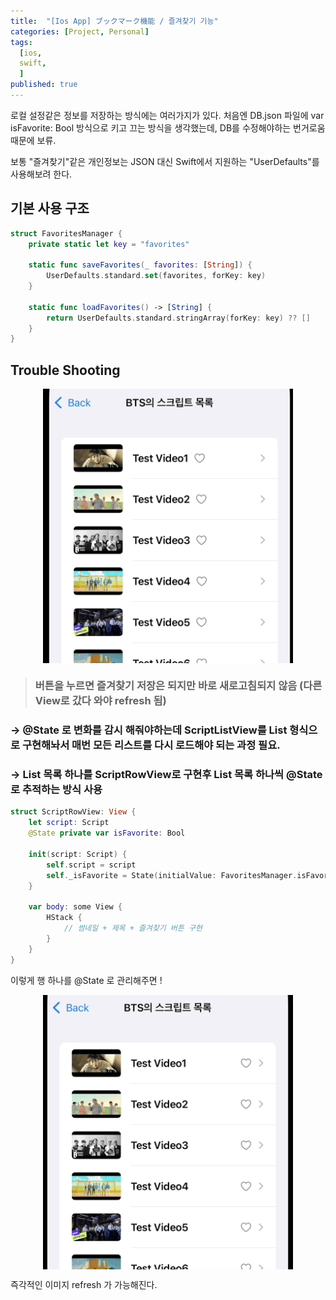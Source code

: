 ```yaml
---
title:  "[Ios App] ブックマーク機能 / 즐겨찾기 기능"
categories: [Project, Personal]
tags:
  [ios,
  swift,
  ] 
published: true
---
```


로컬 설정같은 정보를 저장하는 방식에는 여러가지가 있다. 처음엔 DB.json 파일에 var isFavorite: Bool 방식으로 키고 끄는 방식을 생각했는데, DB를 수정해야하는 번거로움 때문에 보류.

보통 "즐겨찾기"같은 개인정보는 JSON 대신 Swift에서 지원하는 "UserDefaults"를 사용해보려 한다.

## 기본 사용 구조
```swift
struct FavoritesManager {
    private static let key = "favorites"

    static func saveFavorites(_ favorites: [String]) {
        UserDefaults.standard.set(favorites, forKey: key)
    }

    static func loadFavorites() -> [String] {
        return UserDefaults.standard.stringArray(forKey: key) ?? []
    }
}

```

## Trouble Shooting
<div style="display: flex; justify-content: space-around;">
  <img src="/assets/img/Jan-25-2025 17-46-26.gif" width="400" />
</div>

> ### 버튼을 누르면 즐겨찾기 저장은 되지만 바로 새로고침되지 않음 (다른 View로 갔다 와야 refresh 됨)

### -> @State 로 변화를 감시 해줘야하는데 ScriptListView를 List 형식으로 구현해놔서 매번 모든 리스트를 다시 로드해야 되는 과정 필요.

### -> List 목록 하나를 ScriptRowView로 구현후 List 목록 하나씩 @State로 추적하는 방식 사용

```swift
struct ScriptRowView: View {
    let script: Script
    @State private var isFavorite: Bool

    init(script: Script) {
        self.script = script
        self._isFavorite = State(initialValue: FavoritesManager.isFavorite(scriptID: script.title))
    }

    var body: some View {
        HStack {
            // 썸네일 + 제목 + 즐겨찾기 버튼 구현
        }
    }
}
```
이렇게 행 하나를 @State 로 관리해주면 !

<div style="display: flex; justify-content: space-around;">
  <img src="/assets/img/Jan-25-2025 18-02-41.gif" width="400" />
</div>

즉각적인 이미지 refresh 가 가능해진다.